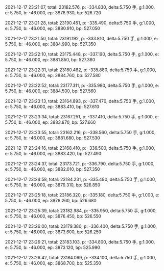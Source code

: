 2021-12-17 23:21:07, total: 23182.576, p: -334.830, delta:5.750 手, g:1.000, e: 5.750, b: -46.000, ep: 3878.930, bp: 526.720

2021-12-17 23:21:28, total: 23190.451, p: -335.490, delta:5.750 手, g:1.000, e: 5.750, b: -46.000, ep: 3880.910, bp: 527.050

2021-12-17 23:21:50, total: 23191.192, p: -333.810, delta:5.750 手, g:1.000, e: 5.750, b: -46.000, ep: 3884.990, bp: 527.350

2021-12-17 23:22:10, total: 23175.448, p: -337.190, delta:5.750 手, g:1.000, e: 5.750, b: -46.000, ep: 3881.850, bp: 527.380

2021-12-17 23:22:31, total: 23180.462, p: -335.880, delta:5.750 手, g:1.000, e: 5.750, b: -46.000, ep: 3884.760, bp: 527.580

2021-12-17 23:22:52, total: 23177.311, p: -335.980, delta:5.750 手, g:1.000, e: 5.750, b: -46.000, ep: 3884.500, bp: 527.560

2021-12-17 23:23:13, total: 23164.893, p: -337.470, delta:5.750 手, g:1.000, e: 5.750, b: -46.000, ep: 3883.410, bp: 527.610

2021-12-17 23:23:34, total: 23167.251, p: -337.410, delta:5.750 手, g:1.000, e: 5.750, b: -46.000, ep: 3883.870, bp: 527.660

2021-12-17 23:23:55, total: 23162.216, p: -338.560, delta:5.750 手, g:1.000, e: 5.750, b: -46.000, ep: 3881.680, bp: 527.530

2021-12-17 23:24:16, total: 23168.410, p: -336.500, delta:5.750 手, g:1.000, e: 5.750, b: -46.000, ep: 3883.420, bp: 527.490

2021-12-17 23:24:37, total: 23173.721, p: -336.790, delta:5.750 手, g:1.000, e: 5.750, b: -46.000, ep: 3882.010, bp: 527.350

2021-12-17 23:24:58, total: 23184.231, p: -335.490, delta:5.750 手, g:1.000, e: 5.750, b: -46.000, ep: 3879.310, bp: 526.850

2021-12-17 23:25:18, total: 23186.320, p: -335.180, delta:5.750 手, g:1.000, e: 5.750, b: -46.000, ep: 3878.260, bp: 526.680

2021-12-17 23:25:39, total: 23182.984, p: -335.950, delta:5.750 手, g:1.000, e: 5.750, b: -46.000, ep: 3876.450, bp: 526.550

2021-12-17 23:26:00, total: 23179.380, p: -336.400, delta:5.750 手, g:1.000, e: 5.750, b: -46.000, ep: 3873.600, bp: 526.250

2021-12-17 23:26:21, total: 23183.103, p: -334.800, delta:5.750 手, g:1.000, e: 5.750, b: -46.000, ep: 3873.120, bp: 525.990

2021-12-17 23:26:42, total: 23184.069, p: -334.100, delta:5.750 手, g:1.000, e: 5.750, b: -46.000, ep: 3868.700, bp: 525.350